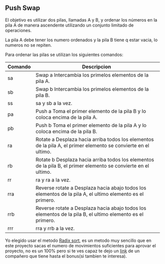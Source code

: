 ## Push Swap
El objetivo es utilizar dos pilas, llamadas A y B, y ordenar los números en la pila A de manera ascendente utilizando un conjunto limitado de operaciones.

La pila A debe tener los numero ordenados y la pila B tiene q estar vacia, lo numeros no se repiten.

Para ordenar las pilas se utilizan los siguientes comandos:

| Comando | Descripcion 																									  |
|---------|-------------------------------------------------------------------------------------------------------------------|
| sa	  |	Swap a Intercambia los primelos elementos de la pila A.	|
| sb	  |	Swap b Intercambia los primelos elementos de la pila B.	|
| ss	  | sa y sb a la vez. |
| pa	  |	Push a Toma el primer elemento de la pila B y lo coloca encima de la pila A. |
| pb	  |	Push b Toma el primer elemento de la pila A y lo coloca encima de la pila B. |
| ra	  |	Rotate a Desplaza hacia arriba todos los elementos de la pila A, el primer elemento se convierte en el ultimo. |
| rb      |	Rotate b Desplaza hacia arriba todos los elementos de la pila B, el primer elemento se convierte en el ultimo. |
| rr	  |	ra y ra a la vez. |
| rra	  |	Reverse rotate a Desplaza hacia abajo todos los  elementos de la pila A, el ultimo elemento es el primero. |
| rrb	  |	Reverse rotate a Desplaza hacia abajo todos los  elementos de la pila B, el ultimo elemento es el primero. |
| rrr	  |	rra y rrb a la vez. |

Yo elegido usar el metodo [Radix sort](https://www.geeksforgeeks.org/radix-sort/), es un metodo muy sencillo que en este proyecto sacas el numero de movimientos suficientes para aprovar el proyecto, no es un 100% pero si te ves capaz te dejo un [link](https://github.com/ampuEus/42School/blob/main/cursus/lvl2/push_swap/LEEME.md) de un compañero que tiene hasta el bonus(si tambien te interesa).